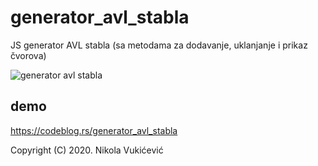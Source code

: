 # generator_avl_stabla
JS generator AVL stabla (sa metodama za dodavanje, uklanjanje i prikaz čvorova)

![generator avl stabla](https://www.codeblog.rs/github_pics/gen_avl_stablo.png)

## demo

https://codeblog.rs/generator_avl_stabla

Copyright (C) 2020. Nikola Vukićević                                       
